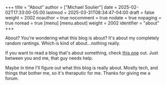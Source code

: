 +++
title = "About"
author = ["Michael Soulier"]
date = 2025-02-02T17:33:00-05:00
lastmod = 2025-03-31T08:34:47-04:00
draft = false
weight = 2002
noauthor = true
nocomment = true
nodate = true
nopaging = true
noread = true
[menu]
  [menu.about]
    weight = 2002
    identifier = "about"
+++

About? You're wondering what this blog is about? It's about my completely random rantings. Which is kind of about...nothing really.

If you want to read a blog that's about something, check [this one](http://www.mikeneedsakidney.ca) out. Just between you and me, that guy needs help.

Maybe in time I'll figure out what this blog is really about. Mostly tech, and things that bother me, so it's theraputic for me. Thanks for giving me a forum.
